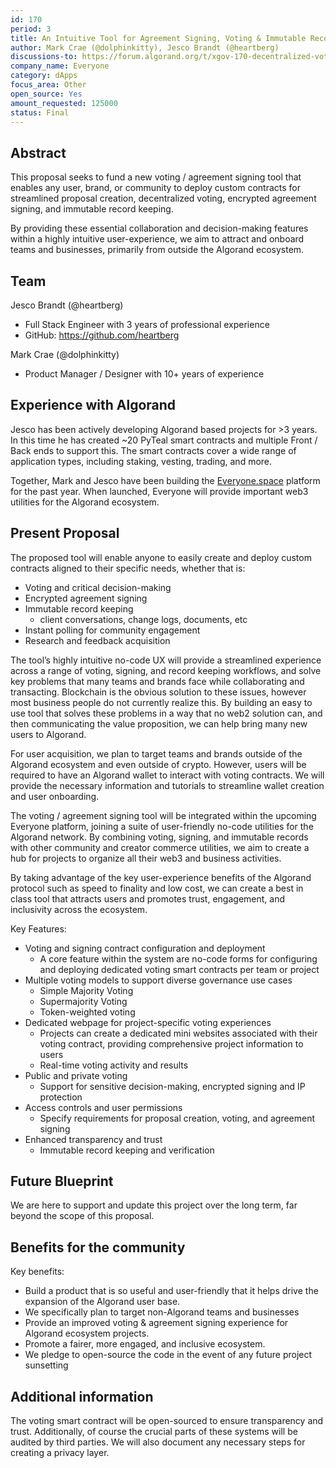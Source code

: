```yaml
---
id: 170
period: 3
title: An Intuitive Tool for Agreement Signing, Voting & Immutable Record Keeping with No-code Contract Configurator
author: Mark Crae (@dolphinkitty), Jesco Brandt (@heartberg)
discussions-to: https://forum.algorand.org/t/xgov-170-decentralized-voting-infrastructure/11260
company_name: Everyone
category: dApps
focus_area: Other
open_source: Yes
amount_requested: 125000
status: Final
---
```


## Abstract
This proposal seeks to fund a new voting / agreement signing tool that enables any user, brand, or community to deploy custom contracts for streamlined proposal creation, decentralized voting, encrypted agreement signing, and immutable record keeping.

By providing these essential collaboration and decision-making features within a highly intuitive user-experience, we aim to attract and onboard teams and businesses, primarily from outside the Algorand ecosystem.

## Team
Jesco Brandt (@heartberg)
* Full Stack Engineer with 3 years of professional experience
* GitHub: https://github.com/heartberg

Mark Crae (@dolphinkitty)
* Product Manager / Designer with 10+ years of experience

## Experience with Algorand
Jesco has been actively developing Algorand based projects for >3 years. In this time he has created ~20 PyTeal smart contracts and multiple Front / Back ends to support this. The smart contracts cover a wide range of application types, including staking, vesting, trading, and more.

Together, Mark and Jesco have been building the <a href="http://everyone.space">Everyone.space</a> platform for the past year. When launched, Everyone will provide important web3 utilities for the Algorand ecosystem.

## Present Proposal
The proposed tool will enable anyone to easily create and deploy custom contracts aligned to their specific needs, whether that is:
* Voting and critical decision-making
* Encrypted agreement signing
* Immutable record keeping
  * client conversations, change logs, documents, etc
* Instant polling for community engagement
* Research and feedback acquisition

The tool’s highly intuitive no-code UX will provide a streamlined experience across a range of voting, signing, and record keeping workflows, and solve key problems that many teams and brands face while collaborating and transacting. Blockchain is the obvious solution to these issues, however most business people do not currently realize this. By building an easy to use tool that solves these problems in a way that no web2 solution can, and then communicating the value proposition, we can help bring many new users to Algorand.

For user acquisition, we plan to target teams and brands outside of the Algorand ecosystem and even outside of crypto. However, users will be required to have an Algorand wallet to interact with voting contracts. We will provide the necessary information and tutorials to streamline wallet creation and user onboarding.

The voting / agreement signing tool will be integrated within the upcoming Everyone platform, joining a suite of user-friendly no-code utilities for the Algorand network. By combining voting, signing, and immutable records with other community and creator commerce utilities, we aim to create a hub for projects to organize all their web3 and business activities.

By taking advantage of the key user-experience benefits of the Algorand protocol such as speed to finality and low cost, we can create a best in class tool that attracts users and promotes trust, engagement, and inclusivity across the ecosystem.

Key Features:
* Voting and signing contract configuration and deployment
  * A core feature within the system are no-code forms for configuring and deploying dedicated voting smart contracts per team or project
* Multiple voting models to support diverse governance use cases
  * Simple Majority Voting
  * Supermajority Voting
  * Token-weighted voting
* Dedicated webpage for project-specific voting experiences
  * Projects can create a dedicated mini websites associated with their voting contract, providing comprehensive project information to users
  * Real-time voting activity and results
* Public and private voting
  * Support for sensitive decision-making, encrypted signing and IP protection
* Access controls and user permissions
  * Specify requirements for proposal creation, voting, and agreement signing
* Enhanced transparency and trust
  * Immutable record keeping and verification
 
## Future Blueprint
We are here to support and update this project over the long term, far beyond the scope of this proposal.

## Benefits for the community
Key benefits:
* Build a product that is so useful and user-friendly that it helps drive the expansion of the Algorand user base.
* We specifically plan to target non-Algorand teams and businesses
* Provide an improved voting & agreement signing experience for Algorand ecosystem projects.
* Promote a fairer, more engaged, and inclusive ecosystem.
* We pledge to open-source the code in the event of any future project sunsetting

## Additional information
The voting smart contract will be open-sourced to ensure transparency and trust. Additionally, of course the crucial parts of these systems will be audited by third parties. We will also document any necessary steps for creating a privacy layer.
